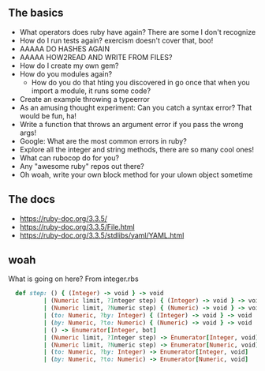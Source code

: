 ## The basics
- What operators does ruby have again? There are some I don't recognize
- How do I run tests again? exercism doesn't cover that, boo!
- AAAAA DO HASHES AGAIN
- AAAAA HOW2READ AND WRITE FROM FILES?
- How do I create my own gem?
- How do you modules again?
    - How do you do that hting you discovered in go once that when you import a module, it runs some code? 
- Create an example throwing a typeerror
- As an amusing thought experiment: Can you catch a syntax error? That would be fun, ha!
- Write a function that throws an argument error if you pass the wrong args!
- Google: What are the most common errors in ruby?
- Explore all the integer and string methods, there are so many cool ones!
- What can rubocop do for you?
- Any "awesome ruby" repos out there?
- Oh woah, write your own block method for your ulown object sometime

## The docs
- https://ruby-doc.org/3.3.5/
- https://ruby-doc.org/3.3.5/File.html
- https://ruby-doc.org/3.3.5/stdlibs/yaml/YAML.html

## woah
What is going on here? From integer.rbs
```ruby
  def step: () { (Integer) -> void } -> void
          | (Numeric limit, ?Integer step) { (Integer) -> void } -> void
          | (Numeric limit, ?Numeric step) { (Numeric) -> void } -> void
          | (to: Numeric, ?by: Integer) { (Integer) -> void } -> void
          | (by: Numeric, ?to: Numeric) { (Numeric) -> void } -> void
          | () -> Enumerator[Integer, bot]
          | (Numeric limit, ?Integer step) -> Enumerator[Integer, void]
          | (Numeric limit, ?Numeric step) -> Enumerator[Numeric, void]
          | (to: Numeric, ?by: Integer) -> Enumerator[Integer, void]
          | (by: Numeric, ?to: Numeric) -> Enumerator[Numeric, void]
```